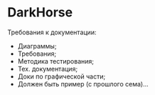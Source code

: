 # DarkHorse

Требования к документации:
- Диаграммы;
- Требования;
- Методика тестирования;
- Тех. документация;
- Доки по графической части;
- Должен быть пример (с прошлого сема)...
